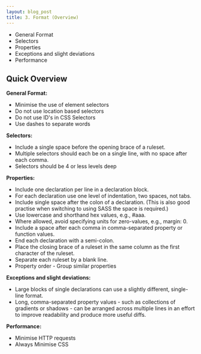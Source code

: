 ```yaml
---
layout: blog_post
title: 3. Format (Overview)
---
```


* General Format
* Selectors
* Properties
* Exceptions and slight deviations
* Performance

## Quick Overview

**General Format:**

* Minimise the use of element selectors
* Do not use location based selectors
* Do not use ID's in CSS Selectors
* Use dashes to separate words

**Selectors:**

* Include a single space before the opening brace of a ruleset.
* Multiple selectors should each be on a single line, with no space after each comma.
* Selectors should be 4 or less levels deep

**Properties:**

* Include one declaration per line in a declaration block.
* For each declaration use one level of indentation, two spaces, not tabs.
* Include single space after the colon of a declaration. (This is also good practise when switching to using SASS the space is required.)
* Use lowercase and shorthand hex values, e.g., #aaa.
* Where allowed, avoid specifying units for zero-values, e.g., margin: 0.
* Include a space after each comma in comma-separated property or function values.
* End each  declaration with a semi-colon.
* Place the closing brace of a ruleset in the same column as the first character of the ruleset.
* Separate each ruleset by a blank line.
* Property order - Group similar properties

**Exceptions and slight deviations:**

* Large blocks of single declarations can use a slightly different, single-line format.
* Long, comma-separated property values - such as collections of gradients or shadows - can be arranged across multiple lines in an effort to improve readability and produce more useful diffs. 

**Performance:**

* Minimise HTTP requests
* Always Minimise CSS
